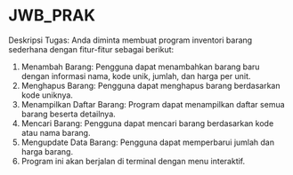 # JWB_PRAK
Deskripsi Tugas:
Anda diminta membuat program inventori barang sederhana dengan fitur-fitur sebagai berikut:

1. Menambah Barang: Pengguna dapat menambahkan barang baru dengan informasi nama, kode unik, jumlah, dan harga per unit.
2. Menghapus Barang: Pengguna dapat menghapus barang berdasarkan kode uniknya.
3. Menampilkan Daftar Barang: Program dapat menampilkan daftar semua barang beserta detailnya.
4. Mencari Barang: Pengguna dapat mencari barang berdasarkan kode atau nama barang.
5. Mengupdate Data Barang: Pengguna dapat memperbarui jumlah dan harga barang.
6. Program ini akan berjalan di terminal dengan menu interaktif.
